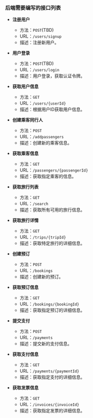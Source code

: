 ### 后端需要编写的接口列表

- **注册用户**
  - 方法：`POST`(TBD)
  - URL：`/users/signup`
  - 描述：注册新用户。
- **用户登录**
  - 方法：`POST`(TBD)
  - URL：`/users/login`
  - 描述：用户登录，获取认证令牌。
- **获取用户信息**
  - 方法：`GET`
  - URL：`/users/{userId}`
  - 描述：根据用户ID获取用户信息。

- **创建乘客同行人**
  - 方法：`POST`
  - URL：`/addpassengers`
  - 描述：创建新的乘客信息。
- **获取乘客信息**
  - 方法：`GET`
  - URL：`/passengers/{passengerId}`
  - 描述：获取指定乘客的信息。

- **获取旅行列表**
  - 方法：`GET`
  - URL：`/search`
  - 描述：获取所有可用的旅行信息。
- **获取旅行详情**
  - 方法：`GET`
  - URL：`/trips/{tripId}`
  - 描述：获取特定旅行的详细信息。

- **创建预订**
  - 方法：`POST`
  - URL：`/bookings`
  - 描述：创建新的预订。
- **获取预订信息**
  - 方法：`GET`
  - URL：`/bookings/{bookingId}`
  - 描述：获取指定预订的详细信息。

- **提交支付**
  - 方法：`POST`
  - URL：`/payments`
  - 描述：提交新的支付信息。
- **获取支付信息**
  - 方法：`GET`
  - URL：`/payments/{paymentId}`
  - 描述：获取指定支付的详细信息。

- **获取发票信息**
  - 方法：`GET`
  - URL：`/invoices/{invoiceId}`
  - 描述：获取指定发票的详细信息。